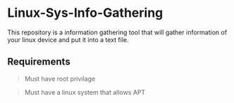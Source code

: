 # Linux-Sys-Info-Gathering
This repository is a information gathering tool that will gather information of your linux device and put it into a text file. 
## Requirements
> Must have root privilage

> Must have a linux system that allows APT
